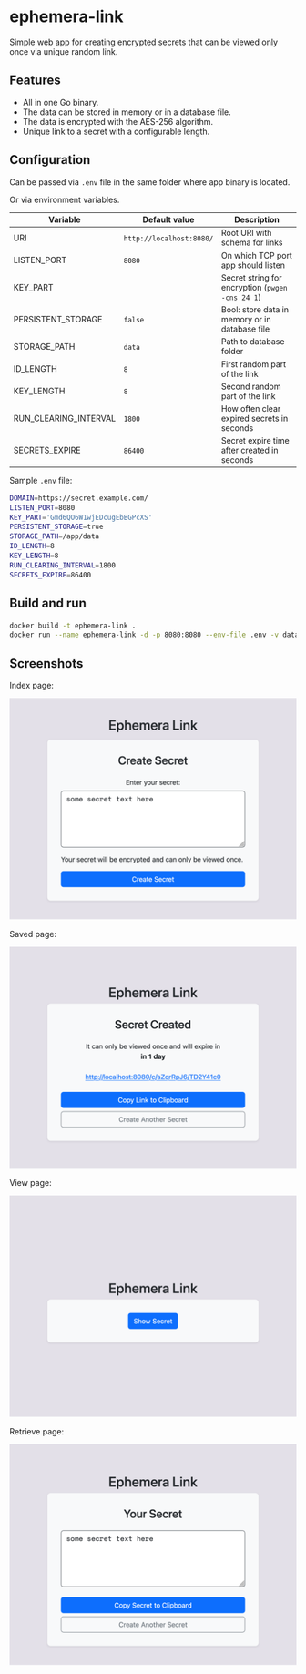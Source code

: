 # ephemera-link

Simple web app for creating encrypted secrets that can be viewed only once via unique random link.

## Features

- All in one Go binary.
- The data can be stored in memory or in a database file.
- The data is encrypted with the AES-256 algorithm.
- Unique link to a secret with a configurable length.

## Configuration

Can be passed via `.env` file in the same folder where app binary is located.

Or via environment variables.

| Variable | Default value | Description |
|----------|---------------|-------------|
| URI | `http://localhost:8080/` | Root URI with schema for links |
| LISTEN_PORT | `8080` | On which TCP port app should listen |
| KEY_PART | | Secret string for encryption (`pwgen -cns 24 1`) |
| PERSISTENT_STORAGE | `false` | Bool: store data in memory or in database file |
| STORAGE_PATH | `data` | Path to database folder |
| ID_LENGTH | `8` | First random part of the link |
| KEY_LENGTH | `8` | Second random part of the link |
| RUN_CLEARING_INTERVAL | `1800` | How often clear expired secrets in seconds |
| SECRETS_EXPIRE | `86400` | Secret expire time after created in seconds |

Sample `.env` file:

```sh
DOMAIN=https://secret.example.com/
LISTEN_PORT=8080
KEY_PART='Gmd6QO6W1wjEDcugEbBGPcXS'
PERSISTENT_STORAGE=true
STORAGE_PATH=/app/data
ID_LENGTH=8
KEY_LENGTH=8
RUN_CLEARING_INTERVAL=1800
SECRETS_EXPIRE=86400
```

## Build and run

```bash
docker build -t ephemera-link .
docker run --name ephemera-link -d -p 8080:8080 --env-file .env -v data:/app/data ephemera-link
```

## Screenshots

Index page:

![Index page](screenshots/index.png "Index page")

Saved page:

![Saved page](screenshots/saved.png "Saved page")

View page:

![View page](screenshots/view.png "View page")

Retrieve page:

![Retrieve page](screenshots/retrieve.png "Retrieve page")
